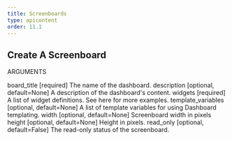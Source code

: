 ```yaml
---
title: Screenboards
type: apicontent
order: 11.1
---
```


## Create A Screenboard
ARGUMENTS

board_title [required]
The name of the dashboard.
description [optional, default=None]
A description of the dashboard's content.
widgets [required]
A list of widget definitions. See here for more examples.
template_variables [optional, default=None]
A list of template variables for using Dashboard templating.
width [optional, default=None]
Screenboard width in pixels
height [optional, default=None]
Height in pixels.
read_only [optional, default=False]
The read-only status of the screenboard.
